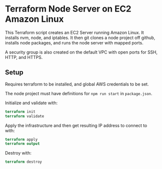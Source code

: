 # Terraform Node Server on EC2 Amazon Linux

This Terraform script creates an EC2 Server running Amazon Linux. It installs nvm, node, and iptables. It then git clones a node project off github, installs node packages, and runs the node server with mapped ports.

A security group is also created on the default VPC with open ports for SSH, HTTP, and HTTPS.

## Setup

Requires terraform to be installed, and global AWS credentials to be set.

The node project must have definitions for `npm run start` in `package.json`.

Initialize and validate with:

```terraform
terraform init
terraform validate
```

Apply the infrastructure and then get resulting IP address to connect to with:

```terraform
terraform apply
terraform output
```

Destroy with:

```terraform
terraform destroy
```
